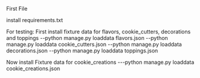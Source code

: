 First File


install requirements.txt

For testing:
First install fixture data for flavors, cookie_cutters, decorations and toppings
--python manage.py loaddata flavors.json
--python manage.py loaddata cookie_cutters.json
--python manage.py loaddata decorations.json
--python manage.py loaddata toppings.json


Now install Fixture data for cookie_creations
---python manage.py loaddata cookie_creations.json
